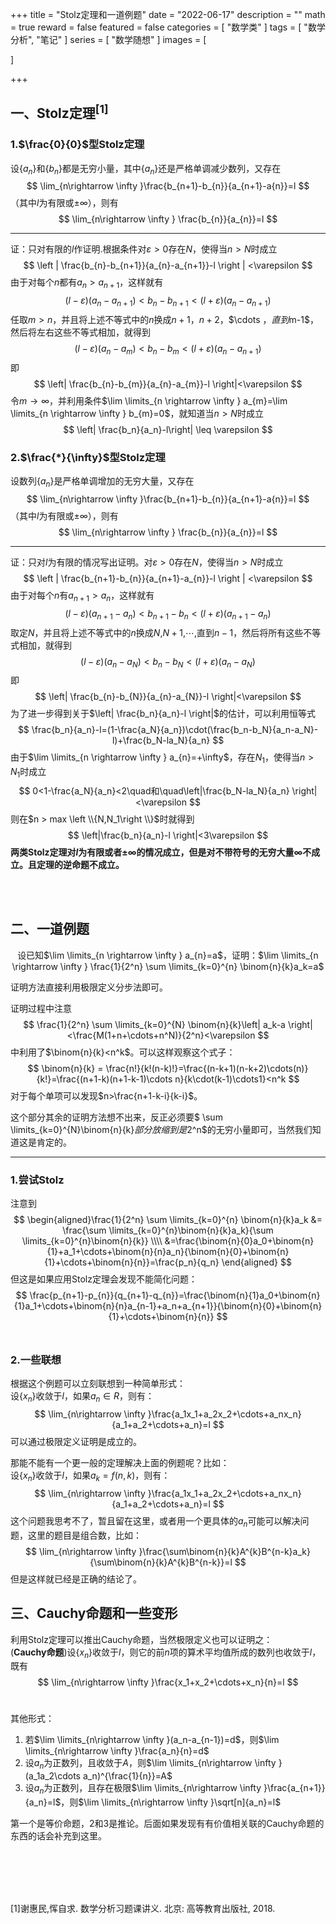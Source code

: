 +++
title = "Stolz定理和一道例题"
date = "2022-06-17"
description = ""
math = true
reward = false
featured = false
categories = [
  "数学类"
]
tags = [
  "数学分析",
  "笔记"
]
series = [
  "数学随想"
]
images = [

]

+++



<!--more-->

## 一、Stolz定理<sup>[1]</sup>

### 1.$\frac{0}{0}$型Stolz定理

设{$a_n$}和{$b_n$}都是无穷小量，其中{$a_n$}还是严格单调减少数列，又存在
$$
\lim_{n\rightarrow \infty }\frac{b_{n+1}-b_{n}}{a_{n+1}-a{n}}=l
$$
（其中$l$为有限或$\pm \infty$），则有
$$
\lim_{n\rightarrow \infty } \frac{b_{n}}{a_{n}}=l
$$

---

证：只对有限的$l$作证明.根据条件对$\varepsilon > 0$存在$N$，使得当$n>N$时成立
$$
\left | \frac{b_{n}-b_{n+1}}{a_{n}-a_{n+1}}-l \right | <\varepsilon
$$
由于对每个$n$都有$a_{n}>a_{n+1}$，这样就有
$$
(l-\varepsilon)(a_{n}-a_{n+1})<b_{n}-b_{n+1}<(l+\varepsilon)(a_{n}-a_{n+1})
$$
任取$m>n$，并且将上述不等式中的$n$换成$n+1$，$n+2$，$\cdots $，直到$m-1$，然后将左右这些不等式相加，就得到
$$
(l-\varepsilon)(a_{n}-a_{m})<b_{n}-b_{m}<(l+\varepsilon)(a_{n}-a_{n+1})
$$
即
$$
\left| \frac{b_{n}-b_{m}}{a_{n}-a_{m}}-l \right|<\varepsilon
$$
令$m\rightarrow \infty$，并利用条件$\lim \limits_{n \rightarrow \infty } a_{m}=\lim \limits_{n \rightarrow \infty } b_{m}=0$，就知道当$n>N$时成立
$$
\left| \frac{b_n}{a_n}-l\right| \leq \varepsilon
$$


### 2.$\frac{*}{\infty}$型Stolz定理

设数列{$a_n$}是严格单调增加的无穷大量，又存在
$$
\lim_{n\rightarrow \infty }\frac{b_{n+1}-b_{n}}{a_{n+1}-a{n}}=l
$$
（其中$l$为有限或$\pm \infty$），则有
$$
\lim_{n\rightarrow \infty } \frac{b_{n}}{a_{n}}=l
$$

---

证：只对$l$为有限的情况写出证明。对$\varepsilon>0$存在$N$，使得当$n>N$时成立
$$
\left | \frac{b_{n+1}-b_{n}}{a_{n+1}-a_{n}}-l \right | <\varepsilon
$$
由于对每个$n$有$a_{n+1}>a_{n}$，这样就有
$$
(l-\varepsilon)(a_{n+1}-a_{n})<b_{n+1}-b_{n}<(l+\varepsilon)(a_{n+1}-a_{n})
$$
取定$N$，并且将上述不等式中的$n$换成$N$,$N+1$,$\cdots$,直到$n-1$，然后将所有这些不等式相加，就得到
$$
(l-\varepsilon)(a_{n}-a_{N})<b_{n}-b_{N}<(l+\varepsilon)(a_{n}-a_{N})
$$
即
$$
\left| \frac{b_{n}-b_{N}}{a_{n}-a_{N}}-l \right|<\varepsilon
$$
为了进一步得到关于$\left| \frac{b_n}{a_n}-l \right|$的估计，可以利用恒等式
$$
\frac{b_n}{a_n}-l=(1-\frac{a_N}{a_n})\cdot(\frac{b_n-b_N}{a_n-a_N}-l)+\frac{b_N-la_N}{a_n}
$$
由于$\lim \limits_{n \rightarrow \infty } a_{n}=+\infty$，存在$N_1$，使得当$n>N_1$时成立
$$
0<1-\frac{a_N}{a_n}<2\quad和\quad\left|\frac{b_N-la_N}{a_n} \right|<\varepsilon
$$
则在$n > max \left \\{N,N_1\right \\}$时就得到
$$
\left|\frac{b_n}{a_n}-l \right|<3\varepsilon
$$
**两类Stolz定理对$l$为有限或者$\pm \infty$的情况成立，但是对不带符号的无穷大量$\infty$不成立。且定理的逆命题不成立。**

<br><br>

## 二、一道例题



<center>设已知$\lim \limits_{n \rightarrow \infty } a_{n}=a$，证明：$\lim \limits_{n \rightarrow \infty } \frac{1}{2^n} \sum \limits_{k=0}^{n} \binom{n}{k}a_k=a$</center>

证明方法直接利用极限定义分步法即可。

证明过程中注意
$$
\frac{1}{2^n} \sum \limits_{k=0}^{N} \binom{n}{k}\left| a_k-a \right|<\frac{M(1+n+\cdots+n^N)}{2^n}<\varepsilon
$$
中利用了$\binom{n}{k}<n^k$。可以这样观察这个式子：
$$
\binom{n}{k} = \frac{n!}{k!(n-k)!}=\frac{(n-k+1)(n-k+2)\cdots(n)}{k!}=\frac{(n+1-k)(n+1-k-1)\cdots n}{k\cdot(k-1)\cdots1}<n^k
$$
对于每个单项可以发现$n>\frac{n+1-k-i}{k-i}$。

这个部分其余的证明方法想不出来，反正必须要$ \sum \limits_{k=0}^{N}\binom{n}{k}$部分放缩到是$2^n$的无穷小量即可，当然我们知道这是肯定的。

---

### 1.尝试Stolz

注意到
$$
\begin{aligned}\frac{1}{2^n} \sum \limits_{k=0}^{n} \binom{n}{k}a_k &= \frac{\sum \limits_{k=0}^{n}\binom{n}{k}a_k}{\sum \limits_{k=0}^{n}\binom{n}{k}} \\\\ &=\frac{\binom{n}{0}a_0+\binom{n}{1}+a_1+\cdots+\binom{n}{n}a_n}{\binom{n}{0}+\binom{n}{1}+\cdots+\binom{n}{n}}=\frac{p_n}{q_n} \end{aligned}
$$
但这是如果应用Stolz定理会发现不能简化问题：
$$
\frac{p_{n+1}-p_{n}}{q_{n+1}-q_{n}}=\frac{\binom{n}{1}a_0+\binom{n}{1}a_1+\cdots+\binom{n}{n}a_{n-1}+a_n+a_{n+1}}{\binom{n}{0}+\binom{n}{1}+\cdots+\binom{n}{n}}
$$
<br>

### 2.一些联想

根据这个例题可以立刻联想到一种简单形式：  
设{$x_n$}收敛于$l$，如果$a_n\in R$，则有：
$$
\lim_{n\rightarrow \infty }\frac{a_1x_1+a_2x_2+\cdots+a_nx_n}{a_1+a_2+\cdots+a_n}=l
$$
可以通过极限定义证明是成立的。

那能不能有一个更一般的定理解决上面的例题呢？比如：    
设{$x_n$}收敛于$l$，如果$a_k=f(n,k)$，则有：
$$
\lim_{n\rightarrow \infty }\frac{a_1x_1+a_2x_2+\cdots+a_nx_n}{a_1+a_2+\cdots+a_n}=l
$$
这个问题我思考不了，暂且留在这里，或者用一个更具体的$a_n$可能可以解决问题，这里的题目是组合数，比如：
$$
\lim_{n\rightarrow \infty }\frac{\sum\binom{n}{k}A^{k}B^{n-k}a_k}{\sum\binom{n}{k}A^{k}B^{n-k}}=l
$$
但是这样就已经是正确的结论了。



## 三、Cauchy命题和一些变形

利用Stolz定理可以推出Cauchy命题，当然极限定义也可以证明之：  
(**Cauchy命题**)设{$x_n$}收敛于$l$，则它的前$n$项的算术平均值所成的数列也收敛于$l$，既有
$$
\lim_{n\rightarrow \infty }\frac{x_1+x_2+\cdots+x_n}{n}=l
$$
<br>

其他形式：

1. 若$\lim \limits_{n\rightarrow \infty }(a_n-a_{n-1})=d$，则$\lim \limits_{n\rightarrow \infty }\frac{a_n}{n}=d$
2. 设${a_n}$为正数列，且收敛于$A$，则$\lim \limits_{n\rightarrow \infty }(a_1a_2\cdots a_n)^{\frac{1}{n}}=A$
3. 设${a_n}$为正数列，且存在极限$\lim \limits_{n\rightarrow \infty }\frac{a_{n+1}}{a_n}=l$，则$\lim \limits_{n\rightarrow \infty }\sqrt[n]{a_n}=l$

第一个是等价命题，2和3是推论。后面如果发现有有价值相关联的Cauchy命题的东西的话会补充到这里。





<br>

<br>

<br>

<br>

[1]谢惠民,恽自求. 数学分析习题课讲义. 北京: 高等教育出版社, 2018.